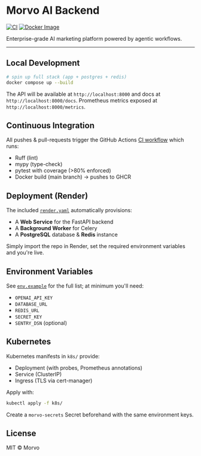 # Morvo AI Backend

[![CI](https://github.com/Salehnexta/morvo13/actions/workflows/ci.yml/badge.svg)](https://github.com/Salehnexta/morvo13/actions/workflows/ci.yml)
[![Docker Image](https://img.shields.io/badge/ghcr-image-blue)](https://github.com/Salehnexta/morvo13/pkgs/container/morvo13)

Enterprise-grade AI marketing platform powered by agentic workflows.

---

## Local Development

```bash
# spin up full stack (app + postgres + redis)
docker compose up --build
```

The API will be available at `http://localhost:8000` and docs at `http://localhost:8000/docs`.
Prometheus metrics exposed at `http://localhost:8000/metrics`.

## Continuous Integration

All pushes & pull-requests trigger the GitHub Actions [CI workflow](.github/workflows/ci.yml) which runs:

* Ruff (lint)
* mypy (type-check)
* pytest with coverage (>80% enforced)
* Docker build (main branch) → pushes to GHCR

## Deployment (Render)

The included [`render.yaml`](render.yaml) automatically provisions:

* A **Web Service** for the FastAPI backend
* A **Background Worker** for Celery
* A **PostgreSQL** database & **Redis** instance

Simply import the repo in Render, set the required environment variables and you're live.

## Environment Variables

See [`env.example`](env.example) for the full list; at minimum you'll need:

* `OPENAI_API_KEY`
* `DATABASE_URL`
* `REDIS_URL`
* `SECRET_KEY`
* `SENTRY_DSN` (optional)

## Kubernetes

Kubernetes manifests in `k8s/` provide:
* Deployment (with probes, Prometheus annotations)
* Service (ClusterIP)
* Ingress (TLS via cert-manager)

Apply with:
```bash
kubectl apply -f k8s/
```
Create a `morvo-secrets` Secret beforehand with the same environment keys.

## License

MIT © Morvo
